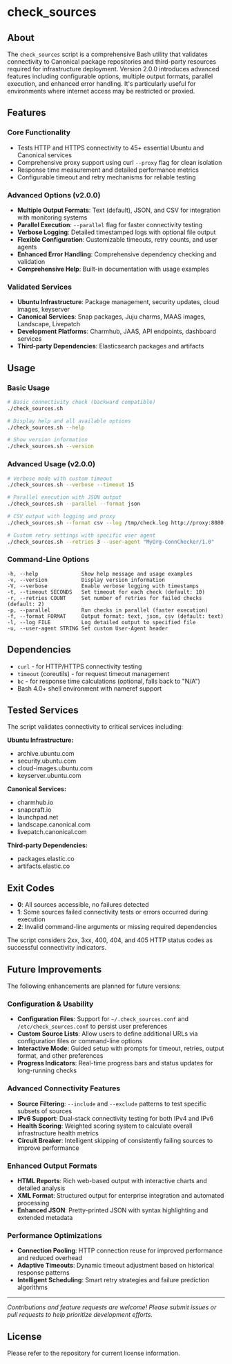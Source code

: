 # check_sources

## About

The `check_sources` script is a comprehensive Bash utility that validates connectivity to Canonical package repositories and third-party resources required for infrastructure deployment. Version 2.0.0 introduces advanced features including configurable options, multiple output formats, parallel execution, and enhanced error handling. It's particularly useful for environments where internet access may be restricted or proxied.

## Features

### Core Functionality

- Tests HTTP and HTTPS connectivity to 45+ essential Ubuntu and Canonical services
- Comprehensive proxy support using curl `--proxy` flag for clean isolation
- Response time measurement and detailed performance metrics
- Configurable timeout and retry mechanisms for reliable testing

### Advanced Options (v2.0.0)

- **Multiple Output Formats**: Text (default), JSON, and CSV for integration with monitoring systems
- **Parallel Execution**: `--parallel` flag for faster connectivity testing
- **Verbose Logging**: Detailed timestamped logs with optional file output
- **Flexible Configuration**: Customizable timeouts, retry counts, and user agents
- **Enhanced Error Handling**: Comprehensive dependency checking and validation
- **Comprehensive Help**: Built-in documentation with usage examples

### Validated Services

- **Ubuntu Infrastructure**: Package management, security updates, cloud images, keyserver
- **Canonical Services**: Snap packages, Juju charms, MAAS images, Landscape, Livepatch
- **Development Platforms**: Charmhub, JAAS, API endpoints, dashboard services  
- **Third-party Dependencies**: Elasticsearch packages and artifacts

## Usage

### Basic Usage

```bash
# Basic connectivity check (backward compatible)
./check_sources.sh

# Display help and all available options
./check_sources.sh --help

# Show version information
./check_sources.sh --version
```

### Advanced Usage (v2.0.0)

```bash
# Verbose mode with custom timeout
./check_sources.sh --verbose --timeout 15

# Parallel execution with JSON output
./check_sources.sh --parallel --format json

# CSV output with logging and proxy
./check_sources.sh --format csv --log /tmp/check.log http://proxy:8080

# Custom retry settings with specific user agent
./check_sources.sh --retries 3 --user-agent "MyOrg-ConnChecker/1.0"
```

### Command-Line Options

```
-h, --help              Show help message and usage examples
-v, --version           Display version information  
-V, --verbose           Enable verbose logging with timestamps
-t, --timeout SECONDS   Set timeout for each check (default: 10)
-r, --retries COUNT     Set number of retries for failed checks (default: 2)
-p, --parallel          Run checks in parallel (faster execution)
-f, --format FORMAT     Output format: text, json, csv (default: text)  
-l, --log FILE          Log detailed output to specified file
-u, --user-agent STRING Set custom User-Agent header
```

## Dependencies

- `curl` - for HTTP/HTTPS connectivity testing
- `timeout` (coreutils) - for request timeout management  
- `bc` - for response time calculations (optional, falls back to "N/A")
- Bash 4.0+ shell environment with nameref support

## Tested Services

The script validates connectivity to critical services including:

**Ubuntu Infrastructure:**

- archive.ubuntu.com
- security.ubuntu.com
- cloud-images.ubuntu.com
- keyserver.ubuntu.com

**Canonical Services:**

- charmhub.io
- snapcraft.io
- launchpad.net
- landscape.canonical.com
- livepatch.canonical.com

**Third-party Dependencies:**

- packages.elastic.co
- artifacts.elastic.co

## Exit Codes

- **0**: All sources accessible, no failures detected
- **1**: Some sources failed connectivity tests or errors occurred during execution  
- **2**: Invalid command-line arguments or missing required dependencies

The script considers 2xx, 3xx, 400, 404, and 405 HTTP status codes as successful connectivity indicators.

## Future Improvements

The following enhancements are planned for future versions:

### Configuration & Usability

- **Configuration Files**: Support for `~/.check_sources.conf` and `/etc/check_sources.conf` to persist user preferences
- **Custom Source Lists**: Allow users to define additional URLs via configuration files or command-line options
- **Interactive Mode**: Guided setup with prompts for timeout, retries, output format, and other preferences
- **Progress Indicators**: Real-time progress bars and status updates for long-running checks

### Advanced Connectivity Features  

- **Source Filtering**: `--include` and `--exclude` patterns to test specific subsets of sources
- **IPv6 Support**: Dual-stack connectivity testing for both IPv4 and IPv6
- **Health Scoring**: Weighted scoring system to calculate overall infrastructure health metrics
- **Circuit Breaker**: Intelligent skipping of consistently failing sources to improve performance

### Enhanced Output Formats

- **HTML Reports**: Rich web-based output with interactive charts and detailed analysis
- **XML Format**: Structured output for enterprise integration and automated processing  
- **Enhanced JSON**: Pretty-printed JSON with syntax highlighting and extended metadata

### Performance Optimizations

- **Connection Pooling**: HTTP connection reuse for improved performance and reduced overhead
- **Adaptive Timeouts**: Dynamic timeout adjustment based on historical response patterns  
- **Intelligent Scheduling**: Smart retry strategies and failure prediction algorithms

---

*Contributions and feature requests are welcome! Please submit issues or pull requests to help prioritize development efforts.*

## License

Please refer to the repository for current license information.

